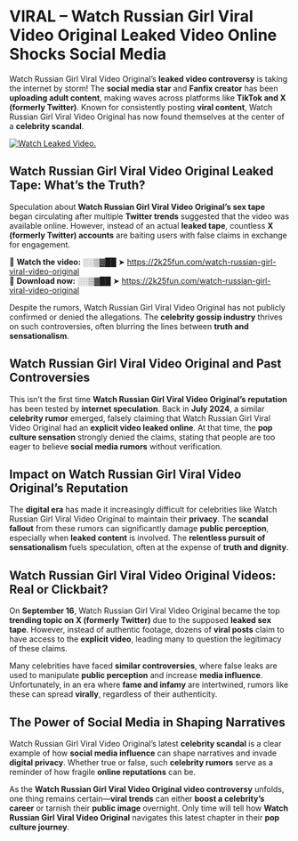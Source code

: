# VIRAL – Watch Russian Girl Viral Video Original Leaked Video Online Shocks Social Media 

Watch Russian Girl Viral Video Original’s **leaked video controversy** is taking the internet by storm! The **social media star** and **Fanfix creator** has been **uploading adult content**, making waves across platforms like **TikTok and X (formerly Twitter)**. Known for consistently posting **viral content**, Watch Russian Girl Viral Video Original has now found themselves at the center of a **celebrity scandal**.  

[![Watch Leaked Video.](https://miro.medium.com/v2/resize:fit:828/format:webp/1*cilzJN44JGOrTw9NJCrNHA.gif "Watch Leaked Video")](https://2k25fun.com/watch-russian-girl-viral-video-original)

## **Watch Russian Girl Viral Video Original Leaked Tape: What’s the Truth?**  
Speculation about **Watch Russian Girl Viral Video Original’s sex tape** began circulating after multiple **Twitter trends** suggested that the video was available online. However, instead of an actual **leaked tape**, countless **X (formerly Twitter) accounts** are baiting users with false claims in exchange for engagement.  

🔹 **Watch the video:** ░░▒▓██ ➤ https://2k25fun.com/watch-russian-girl-viral-video-original  
🔹 **Download now:** ░░▒▓██ ➤ https://2k25fun.com/watch-russian-girl-viral-video-original  

Despite the rumors, Watch Russian Girl Viral Video Original has not publicly confirmed or denied the allegations. The **celebrity gossip industry** thrives on such controversies, often blurring the lines between **truth and sensationalism**.  

## **Watch Russian Girl Viral Video Original and Past Controversies**  
This isn’t the first time **Watch Russian Girl Viral Video Original’s reputation** has been tested by **internet speculation**. Back in **July 2024**, a similar **celebrity rumor** emerged, falsely claiming that Watch Russian Girl Viral Video Original had an **explicit video leaked online**. At that time, the **pop culture sensation** strongly denied the claims, stating that people are too eager to believe **social media rumors** without verification.  

## **Impact on Watch Russian Girl Viral Video Original’s Reputation**  
The **digital era** has made it increasingly difficult for celebrities like Watch Russian Girl Viral Video Original to maintain their **privacy**. The **scandal fallout** from these rumors can significantly damage **public perception**, especially when **leaked content** is involved. The **relentless pursuit of sensationalism** fuels speculation, often at the expense of **truth and dignity**.  

## **Watch Russian Girl Viral Video Original Videos: Real or Clickbait?**  
On **September 16**, Watch Russian Girl Viral Video Original became the top **trending topic on X (formerly Twitter)** due to the supposed **leaked sex tape**. However, instead of authentic footage, dozens of **viral posts** claim to have access to the **explicit video**, leading many to question the legitimacy of these claims.  

Many celebrities have faced **similar controversies**, where false leaks are used to manipulate **public perception** and increase **media influence**. Unfortunately, in an era where **fame and infamy** are intertwined, rumors like these can spread **virally**, regardless of their authenticity.  

## **The Power of Social Media in Shaping Narratives**  
Watch Russian Girl Viral Video Original’s latest **celebrity scandal** is a clear example of how **social media influence** can shape narratives and invade **digital privacy**. Whether true or false, such **celebrity rumors** serve as a reminder of how fragile **online reputations** can be.  

As the **Watch Russian Girl Viral Video Original video controversy** unfolds, one thing remains certain—**viral trends** can either **boost a celebrity’s career** or tarnish their **public image** overnight. Only time will tell how **Watch Russian Girl Viral Video Original** navigates this latest chapter in their **pop culture journey**. 